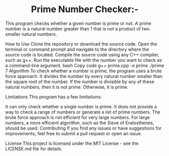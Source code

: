 <h1 align="center" >Prime Number Checker:-</h1>
This program checks whether a given number is prime or not. A prime number is a natural number greater than 1 that is not a product of two smaller natural numbers.

How to Use
Clone the repository or download the source code.
Open the terminal or command prompt and navigate to the directory where the source code is located.
Compile the source code using any C++ compiler, such as g++.
Run the executable file with the number you want to check as a command-line argument.
bash
Copy code
g++ prime.cpp -o prime
./prime 7
Algorithm
To check whether a number is prime, the program uses a brute force approach. It divides the number by every natural number smaller than the square root of the number. If the number is divisible by any of these natural numbers, then it is not prime. Otherwise, it is prime.

Limitations
This program has a few limitations:

It can only check whether a single number is prime. It does not provide a way to check a range of numbers or generate a list of prime numbers.
The brute force approach is not efficient for very large numbers. For large numbers, a more efficient algorithm, such as the Sieve of Eratosthenes, should be used.
Contributing
If you find any issues or have suggestions for improvements, feel free to submit a pull request or open an issue.

License
This project is licensed under the MIT License - see the LICENSE.md file for details.




